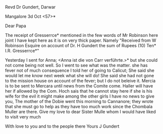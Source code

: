 Revd Dr Gundert, Darwar

 Mangalore 3d Oct <57>*

Dear Papa

The receipt of Gresserrce* mentioned in the few words of Mr Robinson here joint I have kept here as it is on very thick paper. Namely "Received from W Robinson Esquire on account of Dr. H Gundert the sum of Rupees (10) Ten* I.R. Gresserrce*"

Yesterday I sent for Anna; <Anna ist die von Carr verführte.>* but she could not come being not well. So I went to see what was the matter. she has fever not of much consequence I told her of going to Calicut; She said she would let me know next week what she will do! She said she had not gone to the mission house on account of the fever; but I do not beleive it. Mercia is to be sent to Mercara until news from the Comite come. Haller will have her if allowed by the Com. Hoch sais that he cannot stay here if she is his wife for the evil it might make among the other girls I have no news to give you, The mother of the Dobie went this morning to Cannanore; they wrote that she must go to help as they have too much work since the Chombala Muller are there. Give my love to dear Sister Mulle whom I would have liked to visit very much

With love to you and to the people there
 Yours J Gundert

